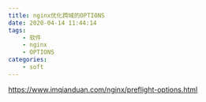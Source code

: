 ```yaml
---
title: nginx优化跨域的OPTIONS
date: 2020-04-14 11:44:14
tags:
    - 软件
    - nginx
    - OPTIONS
categories:
    - soft
---
```



https://www.imqianduan.com/nginx/preflight-options.html